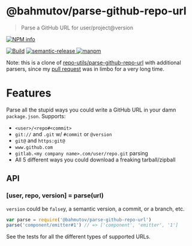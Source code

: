 # @bahmutov/parse-github-repo-url

> Parse a GitHub URL for user/project@version

[![NPM info][nodei.co]][npm-url]

[![Build][parse-github-repo-url-ci-image]][parse-github-repo-url-ci-url]
[![semantic-release][semantic-image] ][semantic-url]
[![manpm](https://img.shields.io/badge/manpm-%E2%9C%93-3399ff.svg)](https://github.com/bahmutov/manpm)

Note: this is a clone of [repo-utils/parse-github-repo-url](https://github.com/repo-utils/parse-github-repo-url)
with additional parsers, since my [pull request](https://github.com/repo-utils/parse-github-repo-url/pull/1)
was in limbo for a very long time.

# Features

Parse all the stupid ways you could write a GitHub URL in your damn `package.json`.
Supports:

- `<user>/<repo#<commit>`
- `git://` and `.git` w/ `#commit` or `@version`
- `git@` and `https:git@`
- `www.github.com`
- `gitlab.<my company name>.com/user/repo.git` parsing
- All 5 different ways you could download a freaking tarball/zipball

## API

### [user, repo, version] = parse(url)

`version` could be `false`y, a semantic version, a commit, or a branch, etc.

```js
var parse = require('@bahmutov/parse-github-repo-url')
parse('component/emitter#1') // => ['component', 'emitter', '1']
```

See the tests for all the different types of supported URLs.

[nodei.co]: https://nodei.co/npm/@bahmutov/parse-github-repo-url.png?downloads=true
[npm-url]: https://npmjs.org/package/@bahmutov/parse-github-repo-url
[parse-github-repo-url-ci-image]: https://secure.travis-ci.org/bahmutov/parse-github-repo-url.png?branch=master
[parse-github-repo-url-ci-url]: http://travis-ci.org/#!/bahmutov/parse-github-repo-url
[semantic-image]: https://img.shields.io/badge/%20%20%F0%9F%93%A6%F0%9F%9A%80-semantic--release-e10079.svg
[semantic-url]: https://github.com/semantic-release/semantic-release
